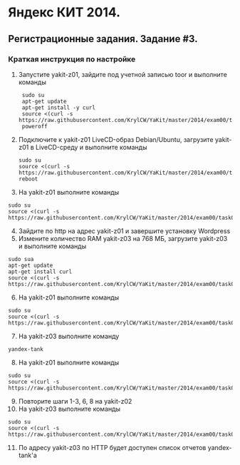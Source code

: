 # Яндекс КИТ 2014.
## Регистрационные задания. Задание #3.

### Краткая инструкция по настройке
1. Запустите yakit-z01, зайдите под учетной записью toor и выполните команды

        sudo su
        apt-get update
        apt-get install -y curl
        source <(curl -s https://raw.githubusercontent.com/KrylCW/YaKit/master/2014/exam00/task03/step01.sh)
        poweroff

2. Подключите к yakit-z01 LiveCD-образ Debian/Ubuntu, загрузите yakit-z01 в LiveCD-среду и выполните команды
    ```
    sudo su
    source <(curl -s https://raw.githubusercontent.com/KrylCW/YaKit/master/2014/exam00/task03/step02.sh)
    reboot
    ```
3. На yakit-z01 выполните команды
```
sudo su
source <(curl -s https://raw.githubusercontent.com/KrylCW/YaKit/master/2014/exam00/task03/step03.sh)
```
4. Зайдите по http на адрес yakit-z01 и завершите установку Wordpress
5. Измените количество RAM yakit-z03 на 768 МБ, загрузите yakit-z03 и выполните команды
```
sudo sua
apt-get update
apt-get install curl
source <(curl -s https://raw.githubusercontent.com/KrylCW/YaKit/master/2014/exam00/task03/step05.sh)
```
6. На yakit-z01 выполните команды
```
sudo su
source <(curl -s https://raw.githubusercontent.com/KrylCW/YaKit/master/2014/exam00/task03/step06.sh)
```
7. На yakit-z03 выполните команду
```
yandex-tank
```
8. На yakit-z01 выполните команды
```
sudo su
source <(curl -s https://raw.githubusercontent.com/KrylCW/YaKit/master/2014/exam00/task03/step08.sh)
```
9. Повторите шаги 1-3, 6, 8 на yakit-z02
10. На yakit-z03 выполните команды
```
sudo su
source <(curl -s https://raw.githubusercontent.com/KrylCW/YaKit/master/2014/exam00/task03/step10.sh)
```
11. По адресу yakit-z03 по HTTP будет доступен список отчетов yandex-tank'а 
